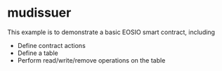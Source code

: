 # mudissuer

This example is to demonstrate a basic EOSIO smart contract, including

- Define contract actions
- Define a table
- Perform read/write/remove operations on the table
